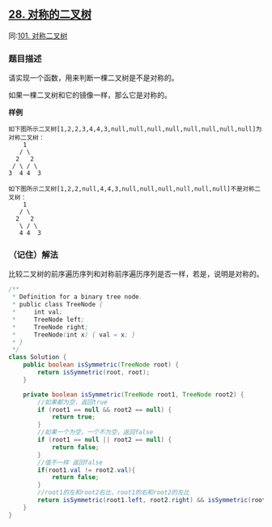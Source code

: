 ## [28. 对称的二叉树](https://leetcode.cn/problems/dui-cheng-de-er-cha-shu-lcof/)
同:[101. 对称二叉树](https://leetcode.cn/problems/symmetric-tree/description/)

### 题目描述

请实现一个函数，用来判断一棵二叉树是不是对称的。

如果一棵二叉树和它的镜像一样，那么它是对称的。

**样例**

```
如下图所示二叉树[1,2,2,3,4,4,3,null,null,null,null,null,null,null,null]为对称二叉树：
    1
   / \
  2   2
 / \ / \
3  4 4  3

如下图所示二叉树[1,2,2,null,4,4,3,null,null,null,null,null,null]不是对称二叉树：
    1
   / \
  2   2
   \ / \
   4 4  3
```

### （记住）解法

比较二叉树的前序遍历序列和对称前序遍历序列是否一样，若是，说明是对称的。

```java
/**
 * Definition for a binary tree node.
 * public class TreeNode {
 *     int val;
 *     TreeNode left;
 *     TreeNode right;
 *     TreeNode(int x) { val = x; }
 * }
 */
class Solution {
    public boolean isSymmetric(TreeNode root) {
        return isSymmetric(root, root);
    }

    private boolean isSymmetric(TreeNode root1, TreeNode root2) {
        //如果都为空，返回true
        if (root1 == null && root2 == null) {
            return true;
        }
        //如果一个为空，一个不为空，返回false
        if (root1 == null || root2 == null) {
            return false;
        }
        //值不一样 返回false
        if(root1.val != root2.val){
            return false;
        }
        //root1的左和root2右比，root1的右和root2的左比
        return isSymmetric(root1.left, root2.right) && isSymmetric(root1.right, root2.left);
    }
}
```